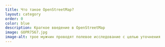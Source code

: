 ```yaml
---
title: Что такое OpenStreetMap?
layout: category
order: 0
color: blue
description: Краткое введение в OpenStreetMap
image: GOPR7567.jpg
image-alt: трое мужчин проводят полевое исследование с целью уточнения данных OpenStreetMap
---
```

